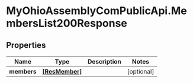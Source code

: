 # MyOhioAssemblyComPublicApi.MembersList200Response

## Properties

Name | Type | Description | Notes
------------ | ------------- | ------------- | -------------
**members** | [**[ResMember]**](ResMember.md) |  | [optional] 


